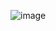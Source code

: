 ![image](https://github.com/KorzunE/AutoJava8/assets/145035972/ba2fd692-3a24-48c4-a55e-11a04e2ac34d)
